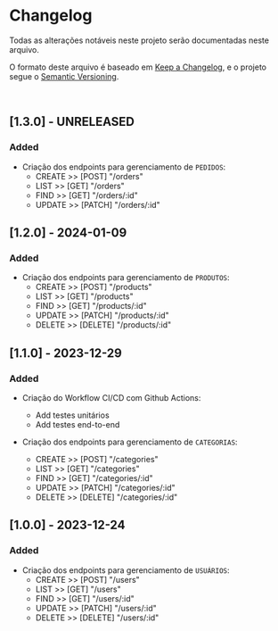 # Changelog

Todas as alterações notáveis neste projeto serão documentadas neste arquivo.

O formato deste arquivo é baseado em [Keep a Changelog](https://keepachangelog.com/en/1.0.0/), e o projeto segue o [Semantic Versioning](https://semver.org/spec/v2.0.0.html).

<br/>

## [1.3.0] - UNRELEASED

### Added

- Criação dos endpoints para gerenciamento de `PEDIDOS`:
  - CREATE >> [POST] "/orders"
  - LIST >> [GET] "/orders"
  - FIND >> [GET] "/orders/:id"
  - UPDATE >> [PATCH] "/orders/:id"

## [1.2.0] - 2024-01-09

### Added

- Criação dos endpoints para gerenciamento de `PRODUTOS`:
  - CREATE >> [POST] "/products"
  - LIST >> [GET] "/products"
  - FIND >> [GET] "/products/:id"
  - UPDATE >> [PATCH] "/products/:id"
  - DELETE >> [DELETE] "/products/:id"

## [1.1.0] - 2023-12-29

### Added

- Criação do Workflow CI/CD com Github Actions:

  - Add testes unitários
  - Add testes end-to-end

- Criação dos endpoints para gerenciamento de `CATEGORIAS`:
  - CREATE >> [POST] "/categories"
  - LIST >> [GET] "/categories"
  - FIND >> [GET] "/categories/:id"
  - UPDATE >> [PATCH] "/categories/:id"
  - DELETE >> [DELETE] "/categories/:id"

## [1.0.0] - 2023-12-24

### Added

- Criação dos endpoints para gerenciamento de `USUÁRIOS`:
  - CREATE >> [POST] "/users"
  - LIST >> [GET] "/users"
  - FIND >> [GET] "/users/:id"
  - UPDATE >> [PATCH] "/users/:id"
  - DELETE >> [DELETE] "/users/:id"
